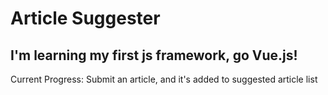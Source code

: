 # Article Suggester
## I'm learning my first js framework, go Vue.js!

Current Progress: Submit an article, and it's added to suggested article list
